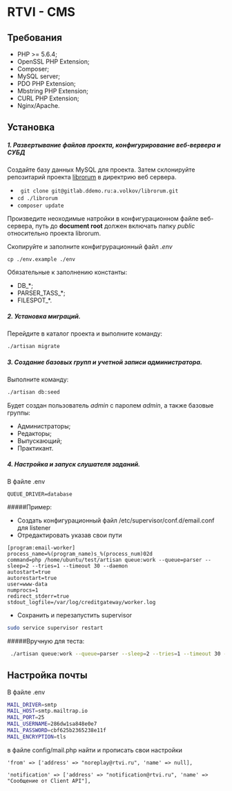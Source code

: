 # RTVI - CMS

## Требования
    
- PHP >= 5.6.4;
- OpenSSL PHP Extension;
- Composer;
- MySQL server;
- PDO PHP Extension;
- Mbstring PHP Extension;
- CURL PHP Extension;
- Nginx/Apache.

## Установка


##### 1. Развертывание файлов проекта, конфигурирование веб-вервера и СУБД
Создайте базу данных MySQL для проекта. Затем склонируйте репозитарий проекта [librorum](https://gitlab.ddemo.ru/a.volkov/librorum) в директрию веб сервера.

- `` git clone git@gitlab.ddemo.ru:a.volkov/librorum.git``
- `` cd ./librorum ``
- `` composer update ``

Произведите неоходимые натройки в конфигурационном файле веб-сервера, путь до **document root** должен включать папку _public_ относительно проекта librorum.

Скопируйте и заполните конфигрурационный файл _.env_

```cp ./env.example ./env```
 
Обязательные к заполнению константы:
- DB_*;
- PARSER_TASS_*;
- FILESPOT_*.

##### 2. Установка миграций.

Перейдите в каталог проекта и выполните команду:

```bash
./artisan migrate
```

##### 3. Создание базовых групп и учетной записи администратора.

Выполните команду:

```bash
./artisan db:seed 
```
Будет создан пользователь _admin_ c паролем _admin_, а также базовые группы:

- Администраторы;
- Редакторы;
- Выпускающий;
- Практикант.

##### 4. Настройка и запуск слушателя заданий.

В файле .env 

``` 
QUEUE_DRIVER=database
```
 

#####Пример:
 - Создать конфигурационный файл /etc/supervisor/conf.d/email.conf для listener
 - Отредактировать указав свои пути
 
```
[program:email-worker]
process_name=%(program_name)s_%(process_num)02d
command=php /home/ubuntu/test/artisan queue:work --queue=parser --sleep=2 --tries=1 --timeout 30 --daemon
autostart=true
autorestart=true
user=www-data
numprocs=1
redirect_stderr=true
stdout_logfile=/var/log/creditgateway/worker.log
```

- Сохранить и перезапустить supervisor 

```bash
sudo service supervisor restart
```

#####Вручную для теста:
```bash
 ./artisan queue:work --queue=parser --sleep=2 --tries=1 --timeout 30 --daemon
 ```
## Настройка почты
 
 В файле .env 

```bash
MAIL_DRIVER=smtp
MAIL_HOST=smtp.mailtrap.io
MAIL_PORT=25
MAIL_USERNAME=286dw1sa848e0e7
MAIL_PASSWORD=cbf625b2365238e11f
MAIL_ENCRYPTION=tls
```

в файле config/mail.php найти и прописать свои настройки
```
'from' => ['address' => "noreplay@rtvi.ru", 'name' => null],

'notification' => ['address' => "notification@rtvi.ru", 'name' => "Сообщение от Client API"],
```